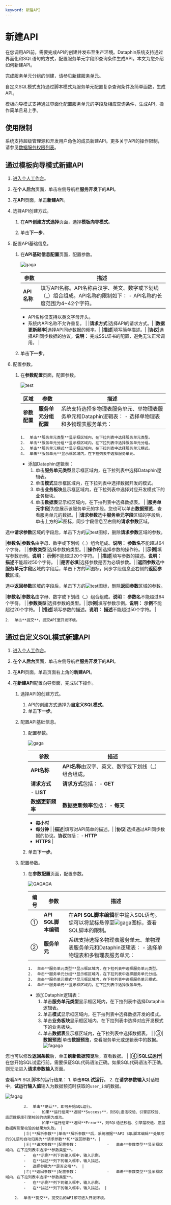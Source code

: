 ```yaml
---
keyword: 新建API
---
```


# 新建API

在您调用API前，需要完成API的创建并发布至生产环境。Dataphin系统支持通过界面化和SQL语句的方式，配置服务单元字段即查询条件生成API。本文为您介绍如何新建API。

完成服务单元分组的创建，请参见[新建服务单元](/cn.zh-CN/数据服务/消费API/开发API/新建服务单元.md)。

自定义SQL模式支持通过脚本模式为服务单元配置复杂查询条件及简单函数，生成API。

模板向导模式支持通过界面化配置服务单元的字段及相应查询条件，生成API，操作简单且易上手。

## 使用限制

系统支持超级管理源和开发用户角色的成员新建API。更多关于API的操作限制，请参见[数据服务权限列表](/cn.zh-CN/权限管理/数据服务权限列表.md)。

## 通过模板向导模式新建API

1.  [进入个人工作台](/cn.zh-CN/数据服务/进入数据服务.md)。

2.  在**个人后台**页面，单击左侧导航栏**服务开发**下的**API**。

3.  在**API**页面，单击**新建API**。

4.  选择API创建方式。

    1.  在**API创建方式选择**页面，选择**模板向导模式**。

    2.  单击**下一步**。

5.  配置API基础信息。

    1.  在**API基础信息配置**页面，配置参数。

        ![gaga](https://static-aliyun-doc.oss-accelerate.aliyuncs.com/assets/img/zh-CN/6811987951/p84949.png)

        |参数|描述|
        |--|--|
        |**API名称**|填写API名称。API名称由汉字、英文、数字或下划线（\_）组合组成。API名称的限制如下：        -   API名称的长度范围为4~42个字符。
        -   API名称仅支持以英文字母开头。
        -   系统内API名称不允许重复。 |
        |**请求方式**|选择API的请求方式。|
        |**数据更新频率**|选择API同步数据的频率。|
        |**描述**|填写简单描述。|
        |**协议**|选择API同步数据的协议。**说明：** 完成SSL证书的配置，避免无法正常调用。 |

    2.  单击**下一步**。

6.  配置参数。

    1.  在**参数配置**页面，配置参数。

        ![test](https://static-aliyun-doc.oss-accelerate.aliyuncs.com/assets/img/zh-CN/4088496951/p139698.png)

        |区域|参数|描述|
        |--|--|--|
        |**参数配置**|**服务单元分组配置**|系统支持选择多物理表服务单元、单物理表服务单元和Dataphin逻辑表：        -   选择单物理表和多物理表服务单元：
            1.  单击**服务单元类型**显示框区域内，在下拉列表中选择服务单元类型。
            2.  单击**服务单元分组**显示框区域内，在下拉列表中选择服务单元分组。
            3.  单击**服务单元模式**显示框区域内，在下拉列表中选择服务单元模式。
            4.  单击**服务单元**显示框区域内，在下拉列表中选择服务单元。
        -   添加Dataphin逻辑表：
            1.  单击**服务单元类型**显示框区域内，在下拉列表中选择Dataphin逻辑表。
            2.  单击**模式**显示框区域内，在下拉列表中选择数据开发的模式。
            3.  单击**业务板块**显示框区域内，在下拉列表中选择对应开发模式下的业务板块。
            4.  单击**数据表**显示框区域内，在下拉列表中选择数据表。 |
        |**服务单元字段**|为您展示该服务单元的字段。您也可以单击**数据预览**，查看服务单元的数据。|
        |**请求参数**选中**服务单元字段**区域的字段后，单击上方的![](https://static-aliyun-doc.oss-accelerate.aliyuncs.com/assets/img/zh-CN/5811987951/p68171.png)图标，同步字段信息至右侧的**请求参数**区域。

选中**请求参数**区域的字段后，单击下方的![test](https://static-aliyun-doc.oss-accelerate.aliyuncs.com/assets/img/zh-CN/4088496951/p139696.png)图标，删除**请求参数**区域的参数。

|**参数名**|**参数名**由字母、数字或下划线（\_）组合组成。**说明：** **参数名**不能超过64个字符。 |
        |**参数类型**|选择参数的类型。|
        |**操作符**|选择参数的操作符。|
        |**示例**|填写参数示例。**说明：** **示例**不能超过20个字符。 |
        |**描述**|填写参数的描述。**说明：** **描述**不能超过50个字符。 |
        |**是否必填**|选择参数是否为必填参数。|
        |**返回参数**选中**服务单元字段**区域的字段后，单击下方的![](https://static-aliyun-doc.oss-accelerate.aliyuncs.com/assets/img/zh-CN/5811987951/p68171.png)图标，同步字段信息至右侧的**返回参数**区域。

选中**返回参数**区域的字段后，单击下方的![test](https://static-aliyun-doc.oss-accelerate.aliyuncs.com/assets/img/zh-CN/4088496951/p139696.png)图标，删除**返回参数**区域的参数。

|**参数名**|**参数名**由字母、数字或下划线（\_）组合组成。**说明：** **参数名**不能超过64个字符。 |
        |**参数类型**|选择参数的类型。|
        |**示例**|填写参数示例。**说明：** **示例**不能超过20个字符。 |
        |**描述**|填写参数的描述。**说明：** **描述**不能超过50个字符。 |

    2.  单击**提交**，提交API至开发环境。


## 通过自定义SQL模式新建API

1.  [进入个人工作台](/cn.zh-CN/数据服务/进入数据服务.md)。

2.  在**个人后台**页面，单击左侧导航栏**服务开发**下的**API**。

3.  在**API**页面，单击页面右上角的**新建API**。

4.  在**新建API**配置向导页面，完成以下操作。

    1.  选择API的创建方式。

        1.  API的创建方式选择为**自定义SQL模式**。
        2.  单击**下一步**。
    2.  配置API基础信息。

        1.  配置参数。

            ![gaga](https://static-aliyun-doc.oss-accelerate.aliyuncs.com/assets/img/zh-CN/6811987951/p84949.png)

            |参数|描述|
            |--|--|
            |**API名称**|**API名称**由汉字、英文、数字或下划线（\_）组合组成。|
            |**请求方式**|**请求方式**包括：             -   **GET**
            -   **LIST** |
            |**数据更新频率**|**数据更新频率**包括：             -   **每天**
            -   **每小时**
            -   **每分钟** |
            |**描述**|填写对API简单的描述。|
            |**协议**|选择通过API同步数据的协议。**协议**包括：             -   **HTTP**
            -   **HTTPS** |

        2.  单击**下一步**。
    3.  配置参数。

        1.  在**参数配置**页面，配置参数。

            ![GAGAGA](https://static-aliyun-doc.oss-accelerate.aliyuncs.com/assets/img/zh-CN/6811987951/p85394.png)

            |编号|参数|描述|
            |--|--|--|
            |①|**API SQL脚本编辑**|在**API SQL脚本编辑**框中输入SQL语句。 您可以将鼠标悬停至![gaga](https://static-aliyun-doc.oss-accelerate.aliyuncs.com/assets/img/zh-CN/6811987951/p85395.png)图标，查看SQL脚本的限制。|
            |②|**服务单元**|系统支持选择多物理表服务单元、单物理表服务单元和Dataphin逻辑表：            -   选择单物理表和多物理表服务单元：
                1.  单击**服务单元类型**显示框区域内，在下拉列表中选择服务单元类型。
                2.  单击**服务单元分组**显示框区域内，在下拉列表中选择服务单元分组。
                3.  单击**服务单元模式**显示框区域内，在下拉列表中选择服务单元模式。
                4.  单击**服务单元**显示框区域内，在下拉列表中选择服务单元。
            -   添加Dataphin逻辑表：
                1.  单击**服务单元类型**显示框区域内，在下拉列表中选择Dataphin逻辑表。
                2.  单击**模式**显示框区域内，在下拉列表中选择数据开发的模式。
                3.  单击**业务板块**显示框区域内，在下拉列表中选择对应开发模式下的业务板块。
                4.  单击**数据表**显示框区域内，在下拉列表中选择数据表。 |
            |③|**数据预览**|单击**数据预览**，查看服务单元或逻辑表中的数据。![fagaga](https://static-aliyun-doc.oss-accelerate.aliyuncs.com/assets/img/zh-CN/6811987951/p85396.png)

您也可以修改**返回条数**后，单击**刷新数据预览**后，查看数据。 |
            |④|**SQL试运行**|在您开始SQL试运行前，需要保证SQL代码语法正确。如果SQL代码语法不正确，则无法进入**请求参数输入**页面。

查看API SQL脚本的运行结果：             1.  单击**SQL试运行**。
            2.  在**请求参数输入**对话框中，**试运行输入值**输入为数据预览时获取的`user_id`的数据。

![fagag](https://static-aliyun-doc.oss-accelerate.aliyuncs.com/assets/img/zh-CN/6811987951/p85397.png)

            3.  单击**确认**，即可开始SQL运行。
                -   如果**运行结果**返回**Success**，则SQL语法校验、引擎层校验、底层数据库引擎校验的结果为成功。
                -   如果**运行结果**返回**Error**，则SQL语法校验、引擎层校验、底层数据库引擎校验的结果为失败。 |
            |⑤|**解析参数**|单击**解析参数**后，系统根据**API SQL脚本编辑**处填写的SQL语句自动归类为**请求参数**和**返回参数**。|
            |⑥|**请求参数**|配置参数：             -   单击**参数类型**显示框区域内，在下拉列表中选择**参数类型**。
            -   在**示例**列下的输入框中，输入示例。
            -   在**描述**列下的输入框中，输入描述。
            -   选择参数为**是否必填**。 |
            |⑦|**返回参数**|配置参数：             -   单击**参数类型**显示框区域内，在下拉列表中选择**参数类型**。
            -   在**示例**列下的输入框中，输入示例。
            -   在**描述**列下的输入框中，输入描述。 |

        2.  单击**提交**，提交后的API即可进入开发环境。

